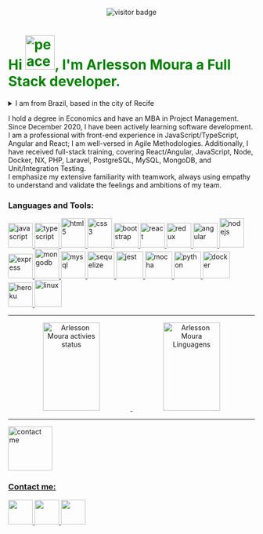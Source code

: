 <div>
  <p  align="center">
    <img src="https://visitor-badge.laobi.icu/badge?page_id=ArlessonMoura" alt="visitor badge"/>       
  </p>
</div>

<div>
  <h1 align="left" style="color:green;">Hi <img src="https://thumbs2.imgbox.com/43/af/Ob79khD7_t.png" alt="peace and love face" width="60" height="70"/>, I'm Arlesson Moura a Full Stack developer.
  </h1>
  <details>
  <summary>I am from Brazil, based in the city of Recife</summary>
    <br>
    <p align="left">
      Beyond being a stunning place to live, rich in history, and home to one of the most delicious cuisines in Brazil, Recife is also the country's largest technology hub. 
    </p>
    <div align="center">
      <img width="40%" alt="Beach of Boa Viagem's neighborhood" src="https://thumbs2.imgbox.com/f5/49/qXbG8FEf_t.jpg" /> 
      <img width="40%" alt="Beach of Boa Viagem's neighborhood" src="https://thumbs2.imgbox.com/4f/ae/jBM9DiL4_t.jpg" />
      <img height="300" width="40%" alt="Landmark 0 of the city" src="https://thumbs2.imgbox.com/e1/98/owo1lCKu_t.jpg" />
      <img height="300" width="40%" alt="Street of Bom Jesus" src="https://thumbs2.imgbox.com/13/6b/KxKsOVZm_t.jpg" /> 
    </div>    
  </details>

  <p align="left">
    I hold a degree in Economics and have an MBA in Project Management. Since December 2020, I have been actively learning software development. I am a professional with front-end experience in JavaScript/TypeScript, Angular and React; I am well-versed in Agile Methodologies. Additionally, I have received full-stack training, covering React/Angular, JavaScript, Node, Docker, NX, PHP, Laravel, PostgreSQL, MySQL, MongoDB, and Unit/Integration Testing.
    <br>
    I emphasize my extensive familiarity with teamwork, always using empathy to understand and validate the feelings and ambitions of my team.
  </p>
</div>

<div>
  <h3 align="left">Languages and Tools:</h3>
  <p align="left">
    <a title="JavaScript" href="https://developer.mozilla.org/en-US/docs/Web/JavaScript" target="_blank">
      <img src="https://thumbs2.imgbox.com/3f/58/HBrMib7t_t.png" alt="javascript" width="50" height="50"/>
    </a>
    <a title="Typescript" href="https://www.typescriptlang.org/" target="_blank" rel="noreferrer">
      <img src="https://thumbs2.imgbox.com/8f/de/An51OtEU_t.png" alt="typescript" width="50" height="50"/>
    </a>
    <a title="HTML 5" href="https://developer.mozilla.org/en-US/docs/Learn/HTML" target="_blank" rel="noreferrer">
      <img src="https://thumbs2.imgbox.com/46/91/tGRuYgVq_t.png" alt="html 5" width="50" height="60"/>
    </a>
    <a title="CSS 3" href="https://developer.mozilla.org/pt-BR/docs/Web/CSS" target="_blank" rel="noreferrer">
      <img src="https://thumbs2.imgbox.com/87/84/JYiIeTy9_t.png" alt="css3" width="50" height="60"/>
    </a>
    <a title="Bootstrap" href="https://getbootstrap.com/" target="_blank" rel="noreferrer">
      <img src="https://thumbs2.imgbox.com/b2/ae/AGcr3btH_t.png" alt="bootstrap" width="50" height="50"/>
    </a>
    <a title="React.JS" href="https://reactjs.org/" target="_blank">
      <img src="https://thumbs2.imgbox.com/da/cd/Crso44om_t.png" alt="react" width="50" height="50"/>
    </a>
    <a title="Redux" href="https://redux.js.org/" target="_blank">
      <img src="https://thumbs2.imgbox.com/00/63/rvfKpU6U_t.png" alt="redux" width="50" height="50"/>
    </a>
    <a title="Angular" href="https://angular.io/" target="_blank" rel="noreferrer">
      <img src="https://thumbs2.imgbox.com/13/d9/VxTINkud_t.png" alt="angular" width="50" height="50"/>
    </a>
    <a title="Node.JS" href="https://nodejs.org" target="_blank">
      <img src="https://thumbs2.imgbox.com/e6/7f/7A51ujpW_t.png" alt="nodejs" width="50" height="60"/>
    </a>
    <a title="Express.JS" href="https://expressjs.com" target="_blank">
      <img src="https://thumbs2.imgbox.com/90/a7/MoynkvUD_t.png" alt="express" width="50" height="50"/>
    </a>
    <a title="MongoDB" href="https://www.mongodb.com/" target="_blank">
      <img src="https://thumbs2.imgbox.com/f3/f7/nuRYSVXi_t.png" alt="mongodb" width="50" height="60"/>
    </a>
    <a title="MySQL" href="https://www.mysql.com/" target="_blank">
      <img src="https://thumbs2.imgbox.com/ba/13/cuqYgpl3_t.png" alt="mysql" width="50" height="55"/>
    </a>
    <a title="Sequelize" href=" https://sequelize.org/master/index.html" target="_blank" rel="noreferrer">
      <img src="https://thumbs2.imgbox.com/03/ef/rnKeQ6tg_t.png" alt="sequelize" width="55" height="55"/>
    </a>
    <a title="Jest" href="https://jestjs.io" target="_blank">
      <img src="https://thumbs2.imgbox.com/53/0d/Gesus5CP_t.png" alt="jest" width="55" height="55"/>
    </a> 
    <a title="Mocha" href="https://mochajs.org" target="_blank">
      <img src="https://thumbs2.imgbox.com/70/69/rQTU0EMK_t.png" alt="mocha" width="55" height="55"/>
    </a>
    <a title="Python" href="https://www.python.org" target="_blank" rel="noreferrer">
      <img src="https://thumbs2.imgbox.com/4e/26/7xjGNllk_t.png" alt="python" width="55" height="55"/>
    </a>
    <a title="Docker" href="https://www.docker.com/" target="_blank" rel="noreferrer">
      <img src="https://thumbs2.imgbox.com/3d/6e/RIfDUtGm_t.png" alt="docker" width="55" height="55"/>
    </a>
    <a title="heroku" href="https://www.heroku.com/" target="_blank" rel="noreferrer">
      <img src="https://thumbs2.imgbox.com/f6/5c/qKm0uFsk_t.png" alt="heroku" width="50" height="50"/>
    </a>
    <a title="Linux" href="https://www.gnu.org/distros/free-distros.html" target="_blank" rel="noreferrer">
      <img src="https://thumbs2.imgbox.com/46/93/xS48j8MT_t.png" alt="linux" width="55" height="55"/>
    </a>
  </p>
</div>
<hr>

<div align="center">
  <a href="https://github.com/ArlessonMoura">
  <img width="48%" height="180em" src="https://github-readme-stats.vercel.app/api?username=ArlessonMoura&show_icons=true&theme=dark&include_all_commits=true&count_private=true" alt="Arlesson Moura activies status"/>
  <img width="48%"  height="180em" src="https://github-readme-stats.vercel.app/api/top-langs/?username=ArlessonMoura&layout=compact&langs_count=7&theme=dark" alt="Arlesson Moura Linguagens"/>
</div>
<hr>

<div>
  <div>
    <div>
      <img src="https://thumbs2.imgbox.com/ba/ba/IZMkvrpj_t.png" alt="contact me" width="90" height="90"/>
    </div>    
    <h3 align="left" margin="0">Contact me:</h3>
  </div>
  
  <p align="left">
    <a target="_blank" href="https://linkedin.com/in/arlesson-moura">
      <img src="https://thumbs2.imgbox.com/c0/11/JhtS8gMu_t.png" width="50" height="50"/>
    </a>
    <a target="_blank" href="mailto:arlessonmss@gmail.com">
      <img src="https://thumbs2.imgbox.com/59/ae/zONROLet_t.png" width="50" height="50"/>
    </a>
    <a target="_blank" href="https://api.whatsapp.com/send?phone=5581998909050">
      <img src="https://thumbs2.imgbox.com/f5/b6/IR7dZ3S9_t.png" width="50" height="50"/>
    </a>
  </p>
</div>
